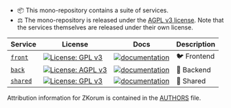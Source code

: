 - :package: This mono-repository contains a suite of services.
- :balance_scale: The mono-repository is released under the [AGPL v3 license](./COPYING). Note that the services themselves are released under their own license.

| Service                       | License                                                                                                 | Docs                                                                            | Description               |
| ----------------------------- | ------------------------------------------------------------------------------------------------------- | ------------------------------------------------------------------------------- | ------------------------- |
| [`front`](./services/front)   | [![License: GPL v3](https://img.shields.io/badge/License-GPL%20v3-blue.svg)](./services/front/COPYING)  | [![documentation](https://img.shields.io/badge/readme-blue)](./services/front)  | :bird: Frontend           |
| [`back`](./services/back)     | [![License: AGPL v3](https://img.shields.io/badge/License-AGPL%20v3-blue.svg)](./services/back/COPYING) | [![documentation](https://img.shields.io/badge/readme-blue)](./services/back)   | :thought_balloon: Backend |
| [`shared`](./services/shared) | [![License: GPL v3](https://img.shields.io/badge/License-GPL%20v3-blue.svg)](./services/shared/COPYING) | [![documentation](https://img.shields.io/badge/readme-blue)](./services/shared) | :handshake: Shared        |

Attribution information for ZKorum is contained in the [AUTHORS](AUTHORS) file.
